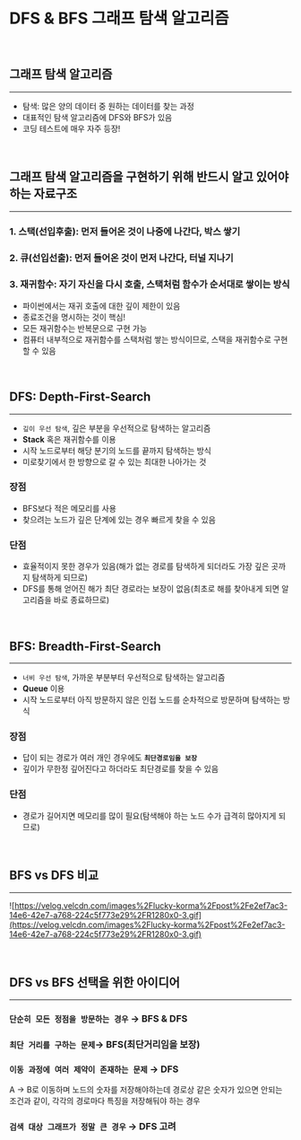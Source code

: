 # DFS & BFS 그래프 탐색 알고리즘

<br/>

## 그래프 탐색 알고리즘

---

-   탐색: 많은 양의 데이터 중 원하는 데이터를 찾는 과정
-   대표적인 탐색 알고리즘에 DFS와 BFS가 있음
-   코딩 테스트에 매우 자주 등장!

<br/>

## 그래프 탐색 알고리즘을 구현하기 위해 반드시 알고 있어야 하는 자료구조

---

### 1. 스택(선입후출): 먼저 들어온 것이 나중에 나간다, 박스 쌓기

### 2. 큐(선입선출): 먼저 들어온 것이 먼저 나간다, 터널 지나기

### 3. 재귀함수: 자기 자신을 다시 호출, 스택처럼 함수가 순서대로 쌓이는 방식

-   파이썬에서는 재귀 호출에 대한 깊이 제한이 있음
-   종료조건을 명시하는 것이 핵심!
-   모든 재귀함수는 반복문으로 구현 가능
-   컴퓨터 내부적으로 재귀함수를 스택처럼 쌓는 방식이므로, 스택을 재귀함수로 구현할 수 있음

<br/>

## DFS: Depth-First-Search

---

-   `깊이 우선 탐색`, 깊은 부분을 우선적으로 탐색하는 알고리즘
-   **Stack** 혹은 재귀함수를 이용
-   시작 노드로부터 해당 분기의 노드를 끝까지 탐색하는 방식
-   미로찾기에서 한 방향으로 갈 수 있는 최대한 나아가는 것

### 장점

-   BFS보다 적은 메모리를 사용
-   찾으려는 노드가 깊은 단계에 있는 경우 빠르게 찾을 수 있음

### 단점

-   효율적이지 못한 경우가 있음(해가 없는 경로를 탐색하게 되더라도 가장 깊은 곳까지 탐색하게 되므로)
-   DFS를 통해 얻어진 해가 최단 경로라는 보장이 없음(최초로 해를 찾아내게 되면 알고리즘을 바로 종료하므로)

<br/>

## BFS: Breadth-First-Search

---

-   `너비 우선 탐색`, 가까운 부분부터 우선적으로 탐색하는 알고리즘
-   **Queue** 이용
-   시작 노드로부터 아직 방문하지 않은 인접 노드를 순차적으로 방문하며 탐색하는 방식

### 장점

-   답이 되는 경로가 여러 개인 경우에도 **`최단경로임을 보장`**
-   깊이가 무한정 깊어진다고 하더라도 최단경로를 찾을 수 있음

### 단점

-   경로가 길어지면 메모리를 많이 필요(탐색해야 하는 노드 수가 급격히 많아지게 되므로)

<br/>

## BFS vs DFS 비교

---

![https://velog.velcdn.com/images%2Flucky-korma%2Fpost%2Fe2ef7ac3-14e6-42e7-a768-224c5f773e29%2FR1280x0-3.gif](https://velog.velcdn.com/images%2Flucky-korma%2Fpost%2Fe2ef7ac3-14e6-42e7-a768-224c5f773e29%2FR1280x0-3.gif)

<br/>

## DFS vs BFS 선택을 위한 아이디어

---

### `단순히 모든 정점을 방문하는 경우` → BFS & DFS

### `최단 거리를 구하는 문제`→ **BFS**(최단거리임을 보장)

### `이동 과정에 여러 제약이 존재하는 문제` → **DFS**

A → B로 이동하며 노드의 숫자를 저장해야하는데 경로상 같은 숫자가 있으면 안되는 조건과 같이, 각각의 경로마다 특징을 저장해둬야 하는 경우

### `검색 대상 그래프가 정말 큰 경우` → DFS 고려
